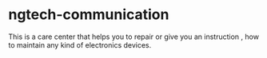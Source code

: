 # ngtech-communication
This is a care center that helps you to repair or give you an instruction , how to maintain any kind of electronics devices. 

